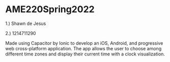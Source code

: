 # AME220Spring2022
1.) Shawn de Jesus

2.) 1214711290

Made using Capacitor by Ionic to develop an iOS, Android, and progressive web cross-platform application.
The app allows the user to choose among different time zones and display their current time with a clock visualization. 

